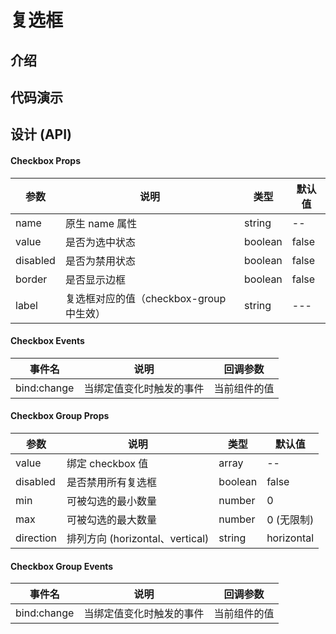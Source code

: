 # 复选框

## 介绍

## 代码演示

## 设计 (API)

#### Checkbox Props

| 参数     | 说明                                    | 类型    | 默认值 |
| -------- | --------------------------------------- | ------- | ------ |
| name     | 原生 name 属性                          | string  | --     |
| value    | 是否为选中状态                          | boolean | false  |
| disabled | 是否为禁用状态                          | boolean | false  |
| border   | 是否显示边框                            | boolean | false  |
| label    | 复选框对应的值（checkbox-group 中生效） | string  | ---    |

<!-- | size     | checkbox 尺寸  | string  | --     | -->

#### Checkbox Events

| 事件名      | 说明                     | 回调参数     |
| ----------- | ------------------------ | ------------ |
| bind:change | 当绑定值变化时触发的事件 | 当前组件的值 |

#### Checkbox Group Props

| 参数      | 说明                            | 类型    | 默认值     |
| --------- | ------------------------------- | ------- | ---------- |
| value     | 绑定 checkbox 值                | array   | --         |
| disabled  | 是否禁用所有复选框              | boolean | false      |
| min       | 可被勾选的最小数量              | number  | 0          |
| max       | 可被勾选的最大数量              | number  | 0 (无限制) |
| direction | 排列方向 (horizontal、vertical) | string  | horizontal |

#### Checkbox Group Events

| 事件名      | 说明                     | 回调参数     |
| ----------- | ------------------------ | ------------ |
| bind:change | 当绑定值变化时触发的事件 | 当前组件的值 |

